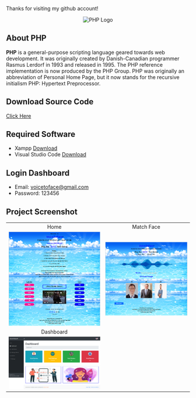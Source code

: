 Thanks for visiting my github account!

<p align="center"><img src="https://pngimg.com/uploads/php/php_PNG10.png" width="400" alt="PHP Logo"></p>

## About PHP

**PHP** is a general-purpose scripting language geared towards web development. It was originally created by Danish-Canadian programmer Rasmus Lerdorf in 1993 and released in 1995. The PHP reference implementation is now produced by the PHP Group. PHP was originally an abbreviation of Personal Home Page, but it now stands for the recursive initialism PHP: Hypertext Preprocessor.


## Download Source Code
[Click Here](https://learnwithfair.github.io/html-template-ecommerce-electro-master/)

## Required Software
- Xampp [Download](https://www.apachefriends.org/download.html)
- Visual Studio Code  [Download](https://code.visualstudio.com/download)

## Login Dashboard
- Email: voicetoface@gmail.com
- Password: 123456


## Project Screenshot

|   |   |
|:---:|:---:|
|Home|Match Face|
|![Home](https://github.com/learnwithfair/voiceToFace/blob/main/screenshot/home.png)|![Match](https://github.com/learnwithfair/voiceToFace/blob/main/screenshot/face.png)|
|Dashboard|
|![Dashboard](https://github.com/learnwithfair/voiceToFace/blob/main/screenshot/dashboard.png)|

